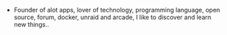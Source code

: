 - Founder of alot apps, lover of technology, programming language, open source, forum, docker, unraid and arcade, I like to discover and learn new things..
  <br>































































































































































































































































































































































































